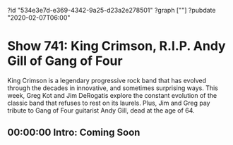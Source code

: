 ?id "534e3e7d-e369-4342-9a25-d23a2e278501"
?graph [""]
?pubdate "2020-02-07T06:00"

# Show 741: King Crimson, R.I.P. Andy Gill of Gang of Four

King Crimson is a legendary progressive rock band that has evolved through the decades in innovative, and sometimes surprising ways. This week, Greg Kot and Jim DeRogatis explore the constant evolution of the classic band that refuses to rest on its laurels. Plus, Jim and Greg pay tribute to Gang of Four guitarist Andy Gill, dead at the age of 64.

## 00:00:00 Intro: Coming Soon